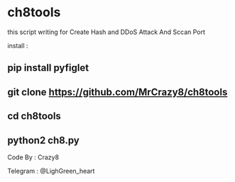 # ch8tools
this script writing for Create Hash and DDoS Attack And Sccan Port

install :

pip install pyfiglet
----------------------
git clone https://github.com/MrCrazy8/ch8tools
----------------------
cd ch8tools
----------------------
python2 ch8.py
----------------------
Code By : Crazy8

Telegram : @LighGreen_heart


